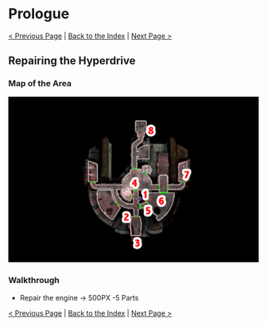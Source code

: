 # Prologue

[< Previous Page](03_Prologue.md) |
[Back to the Index](../index.md) |
[Next Page >](../02_Peragus/01_Peragus.md)

## Repairing the Hyperdrive

### Map of the Area

![](img/04_Prologue/04_Prologue_map.png)

### Walkthrough

- Repair the engine -> 500PX -5 Parts


[< Previous Page](03_Prologue.md) |
[Back to the Index](../index.md) |
[Next Page >](../02_Peragus/01_Peragus.md)
